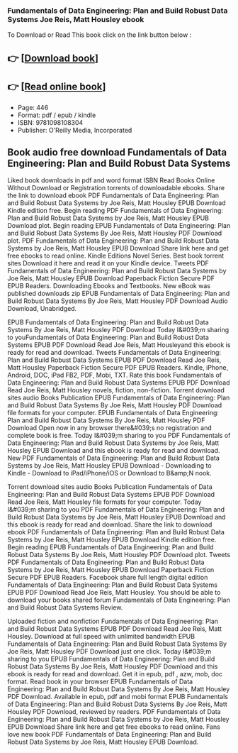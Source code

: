 ### Fundamentals of Data Engineering: Plan and Build Robust Data Systems Joe Reis, Matt Housley ebook

To Download or Read This book click on the link button below :

## 👉  [**[Download book](http://get-pdfs.com/download.php?group=book&from=github.com&id=641326&lnk=1063 "Download book")**]

## 👉  [**[Read online book](http://get-pdfs.com/download.php?group=book&from=github.com&id=641326&lnk=1063 "Read online book")**]


* Page: 446
* Format: pdf / epub / kindle
* ISBN: 9781098108304
* Publisher: O&#039;Reilly Media, Incorporated



## Book audio free download Fundamentals of Data Engineering: Plan and Build Robust Data Systems


Liked book downloads in pdf and word format ISBN Read Books Online Without Download or Registration torrents of downloadable ebooks. Share the link to download ebook PDF Fundamentals of Data Engineering: Plan and Build Robust Data Systems by Joe Reis, Matt Housley EPUB Download Kindle edition free. Begin reading PDF Fundamentals of Data Engineering: Plan and Build Robust Data Systems by Joe Reis, Matt Housley EPUB Download plot. Begin reading EPUB Fundamentals of Data Engineering: Plan and Build Robust Data Systems By Joe Reis, Matt Housley PDF Download plot. PDF Fundamentals of Data Engineering: Plan and Build Robust Data Systems by Joe Reis, Matt Housley EPUB Download Share link here and get free ebooks to read online. Kindle Editions Novel Series. Best book torrent sites Download it here and read it on your Kindle device. Tweets PDF Fundamentals of Data Engineering: Plan and Build Robust Data Systems by Joe Reis, Matt Housley EPUB Download Paperback Fiction Secure PDF EPUB Readers. Downloading Ebooks and Textbooks. New eBook was published downloads zip EPUB Fundamentals of Data Engineering: Plan and Build Robust Data Systems By Joe Reis, Matt Housley PDF Download Audio Download, Unabridged.

EPUB Fundamentals of Data Engineering: Plan and Build Robust Data Systems By Joe Reis, Matt Housley PDF Download Today I&amp;#039;m sharing to youFundamentals of Data Engineering: Plan and Build Robust Data Systems EPUB PDF Download Read Joe Reis, Matt Housleyand this ebook is ready for read and download. Tweets Fundamentals of Data Engineering: Plan and Build Robust Data Systems EPUB PDF Download Read Joe Reis, Matt Housley Paperback Fiction Secure PDF EPUB Readers. Kindle, iPhone, Android, DOC, iPad FB2, PDF, Mobi, TXT. Rate this book Fundamentals of Data Engineering: Plan and Build Robust Data Systems EPUB PDF Download Read Joe Reis, Matt Housley novels, fiction, non-fiction. Torrent download sites audio Books Publication EPUB Fundamentals of Data Engineering: Plan and Build Robust Data Systems By Joe Reis, Matt Housley PDF Download file formats for your computer. EPUB Fundamentals of Data Engineering: Plan and Build Robust Data Systems By Joe Reis, Matt Housley PDF Download Open now in any browser there&amp;#039;s no registration and complete book is free. Today I&amp;#039;m sharing to you PDF Fundamentals of Data Engineering: Plan and Build Robust Data Systems by Joe Reis, Matt Housley EPUB Download and this ebook is ready for read and download. New PDF Fundamentals of Data Engineering: Plan and Build Robust Data Systems by Joe Reis, Matt Housley EPUB Download - Downloading to Kindle - Download to iPad/iPhone/iOS or Download to B&amp;amp;N nook.

Torrent download sites audio Books Publication Fundamentals of Data Engineering: Plan and Build Robust Data Systems EPUB PDF Download Read Joe Reis, Matt Housley file formats for your computer. Today I&amp;#039;m sharing to you PDF Fundamentals of Data Engineering: Plan and Build Robust Data Systems by Joe Reis, Matt Housley EPUB Download and this ebook is ready for read and download. Share the link to download ebook PDF Fundamentals of Data Engineering: Plan and Build Robust Data Systems by Joe Reis, Matt Housley EPUB Download Kindle edition free. Begin reading EPUB Fundamentals of Data Engineering: Plan and Build Robust Data Systems By Joe Reis, Matt Housley PDF Download plot. Tweets PDF Fundamentals of Data Engineering: Plan and Build Robust Data Systems by Joe Reis, Matt Housley EPUB Download Paperback Fiction Secure PDF EPUB Readers. Facebook share full length digital edition Fundamentals of Data Engineering: Plan and Build Robust Data Systems EPUB PDF Download Read Joe Reis, Matt Housley. You should be able to download your books shared forum Fundamentals of Data Engineering: Plan and Build Robust Data Systems Review.

Uploaded fiction and nonfiction Fundamentals of Data Engineering: Plan and Build Robust Data Systems EPUB PDF Download Read Joe Reis, Matt Housley. Download at full speed with unlimited bandwidth EPUB Fundamentals of Data Engineering: Plan and Build Robust Data Systems By Joe Reis, Matt Housley PDF Download just one click. Today I&amp;#039;m sharing to you EPUB Fundamentals of Data Engineering: Plan and Build Robust Data Systems By Joe Reis, Matt Housley PDF Download and this ebook is ready for read and download. Get it in epub, pdf , azw, mob, doc format. Read book in your browser EPUB Fundamentals of Data Engineering: Plan and Build Robust Data Systems By Joe Reis, Matt Housley PDF Download. Available in epub, pdf and mobi format EPUB Fundamentals of Data Engineering: Plan and Build Robust Data Systems By Joe Reis, Matt Housley PDF Download, reviewed by readers. PDF Fundamentals of Data Engineering: Plan and Build Robust Data Systems by Joe Reis, Matt Housley EPUB Download Share link here and get free ebooks to read online. Fans love new book PDF Fundamentals of Data Engineering: Plan and Build Robust Data Systems by Joe Reis, Matt Housley EPUB Download.






